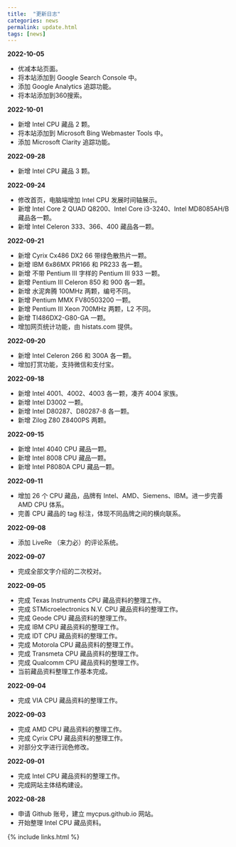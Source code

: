 ```yaml
---
title:  "更新日志"
categories: news
permalink: update.html
tags: [news]
---
```


**2022-10-05**

- 优减本站页面。
- 将本站添加到 Google Search Console 中。
- 添加 Google Analytics 追踪功能。
- 将本站添加到360搜索。

**2022-10-01**

- 新增 Intel CPU 藏品 2 颗。
- 将本站添加到 Microsoft Bing Webmaster Tools 中。
- 添加 Microsoft Clarity 追踪功能。

**2022-09-28**

- 新增 Intel CPU 藏品 3 颗。

**2022-09-24**

- 修改首页，电脑端增加 Intel CPU 发展时间轴展示。
- 新增 Intel Core 2 QUAD Q8200、Intel Core i3-3240、Intel MD8085AH/B 藏品各一颗。
- 新增 Intel Celeron 333、366、400 藏品各一颗。

**2022-09-21**

- 新增 Cyrix Cx486 DX2 66 带绿色散热片一颗。
- 新增 IBM 6x86MX PR166 和 PR233 各一颗。
- 新增 不带 Pentium III 字样的 Pentium III 933 一颗。
- 新增 Pentium III Celeron 850 和 900 各一颗。
- 新增 水泥奔腾 100MHz 两颗，编号不同。
- 新增 Pentium MMX FV80503200 一颗。
- 新增 Pentium III Xeon 700MHz 两颗，L2 不同。
- 新增 TI486DX2-G80-GA 一颗。
- 增加网页统计功能，由 histats.com 提供。

**2022-09-20**

- 新增 Intel Celeron 266 和 300A 各一颗。
- 增加打赏功能，支持微信和支付宝。

**2022-09-18**

- 新增 Intel 4001、4002、4003 各一颗，凑齐 4004 家族。
- 新增 Intel D3002 一颗。
- 新增 Intel D80287、D80287-8 各一颗。
- 新增 Zilog Z80 Z8400PS 两颗。

**2022-09-15**

- 新增 Intel 4040 CPU 藏品一颗。
- 新增 Intel 8008 CPU 藏品一颗。
- 新增 Intel P8080A CPU 藏品一颗。

**2022-09-11**

- 增加 26 个 CPU 藏品，品牌有 Intel、AMD、Siemens、IBM。进一步完善 AMD CPU 体系。
- 完善 CPU 藏品的 tag 标注，体现不同品牌之间的横向联系。

**2022-09-08**

- 添加 LiveRe （来力必）的评论系统。

**2022-09-07**

- 完成全部文字介绍的二次校对。

**2022-09-05**

- 完成 Texas Instruments CPU 藏品资料的整理工作。
- 完成 STMicroelectronics N.V. CPU 藏品资料的整理工作。
- 完成 Geode CPU 藏品资料的整理工作。
- 完成 IBM CPU 藏品资料的整理工作。
- 完成 IDT CPU 藏品资料的整理工作。
- 完成 Motorola CPU 藏品资料的整理工作。
- 完成 Transmeta CPU 藏品资料的整理工作。
- 完成 Qualcomm CPU 藏品资料的整理工作。
- 当前藏品资料整理工作基本完成。

**2022-09-04**

- 完成 VIA CPU 藏品资料的整理工作。

**2022-09-03**

- 完成 AMD CPU 藏品资料的整理工作。
- 完成 Cyrix CPU 藏品资料的整理工作。
- 对部分文字进行润色修改。

**2022-09-01**

- 完成 Intel CPU 藏品资料的整理工作。
- 完成网站主体结构建设。

**2022-08-28**

- 申请 Github 账号，建立 mycpus.github.io 网站。
- 开始整理 Intel CPU 藏品资料。

{% include links.html %}
